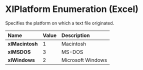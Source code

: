 
# XlPlatform Enumeration (Excel)

Specifies the platform on which a text file originated.



|**Name**|**Value**|**Description**|
|:-----|:-----|:-----|
|**xlMacintosh**|1|Macintosh|
|**xlMSDOS**|3|MS-DOS|
|**xlWindows**|2|Microsoft Windows|
